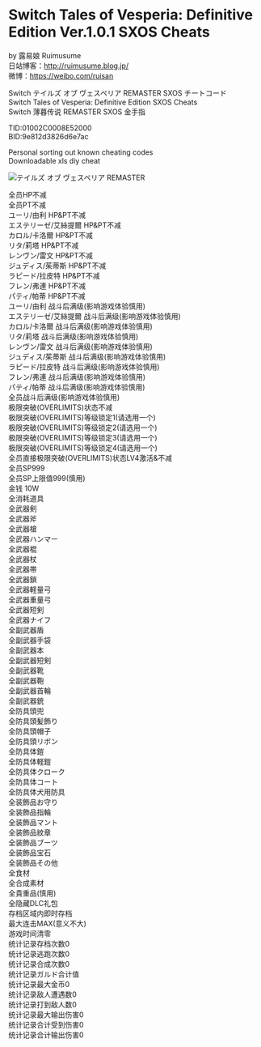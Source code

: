 # Switch Tales of Vesperia: Definitive Edition Ver.1.0.1 SXOS Cheats
by 露易娘 Ruimusume</br>
日站博客：http://ruimusume.blog.jp/</br>
微博：https://weibo.com/ruisan</br>

Switch テイルズ オブ ヴェスペリア REMASTER SXOS チートコード<br/>
Switch Tales of Vesperia: Definitive Edition SXOS Cheats<br/>
Switch 薄暮传说 REMASTER SXOS 金手指

TID:01002C0008E52000<br/>
BID:9e812d3826d6e7ac

Personal sorting out known cheating codes<br/>
Downloadable xls diy cheat

<img src="http://wx4.sinaimg.cn/large/6b6d4dd9gy1fzca1dcawyj20jg1l5kc4.jpg" alt="テイルズ オブ ヴェスペリア REMASTER"/>

全员HP不减<br>
全员PT不减<br>
ユーリ/由利 HP&amp;PT不减<br>
エステリーゼ/艾絲提爾 HP&amp;PT不减<br>
カロル/卡洛爾 HP&amp;PT不减<br>
リタ/莉塔 HP&amp;PT不减<br>
レンヴン/雷文 HP&amp;PT不减<br>
ジュディス/茱蒂斯 HP&amp;PT不减<br>
ラピード/拉皮特 HP&amp;PT不减<br>
フレン/弗連 HP&amp;PT不减<br>
パティ/帕蒂 HP&amp;PT不减<br>
ユーリ/由利 战斗后满级(影响游戏体验慎用)<br>
エステリーゼ/艾絲提爾 战斗后满级(影响游戏体验慎用)<br>
カロル/卡洛爾 战斗后满级(影响游戏体验慎用)<br>
リタ/莉塔 战斗后满级(影响游戏体验慎用)<br>
レンヴン/雷文 战斗后满级(影响游戏体验慎用)<br>
ジュディス/茱蒂斯 战斗后满级(影响游戏体验慎用)<br>
ラピード/拉皮特 战斗后满级(影响游戏体验慎用)<br>
フレン/弗連 战斗后满级(影响游戏体验慎用)<br>
パティ/帕蒂 战斗后满级(影响游戏体验慎用)<br>
全员战斗后满级(影响游戏体验慎用)<br>
极限突破(OVERLIMITS)状态不减<br>
极限突破(OVERLIMITS)等级锁定1(请选用一个)<br>
极限突破(OVERLIMITS)等级锁定2(请选用一个)<br>
极限突破(OVERLIMITS)等级锁定3(请选用一个)<br>
极限突破(OVERLIMITS)等级锁定4(请选用一个)<br>
全员直接极限突破(OVERLIMITS)状态LV4激活&amp;不减<br>
全员SP999<br>
全员SP上限值999(慎用)<br>
金钱 10W<br>
全消耗道具<br>
全武器剣<br>
全武器斧<br>
全武器槍<br>
全武器ハンマー<br>
全武器棍<br>
全武器杖<br>
全武器帯<br>
全武器鎖<br>
全武器軽量弓<br>
全武器重量弓<br>
全武器短剣<br>
全武器ナイフ<br>
全副武器盾<br>
全副武器手袋<br>
全副武器本<br>
全副武器短剣<br>
全副武器靴<br>
全副武器鞄<br>
全副武器首輪<br>
全副武器銃<br>
全防具頭兜<br>
全防具頭髪飾り<br>
全防具頭帽子<br>
全防具頭リボン<br>
全防具体鎧<br>
全防具体軽鎧<br>
全防具体クローク<br>
全防具体コート<br>
全防具体犬用防具<br>
全装飾品お守り<br>
全装飾品指輪<br>
全装飾品マント<br>
全装飾品紋章<br>
全装飾品ブーツ<br>
全装飾品宝石<br>
全装飾品その他<br>
全食材<br>
全合成素材<br>
全貴重品(慎用)<br>
全隐藏DLC礼包<br>
存档区域内即时存档<br>
最大连击MAX(意义不大)<br>
游戏时间清零<br>
统计记录存档次数0<br>
统计记录逃跑次数0<br>
统计记录合成次数0<br>
统计记录ガルド合计值<br>
统计记录最大金币0<br>
统计记录敌人遭遇数0<br>
统计记录打到敌人数0<br>
统计记录最大输出伤害0<br>
统计记录合计受到伤害0<br>
统计记录合计输出伤害0
